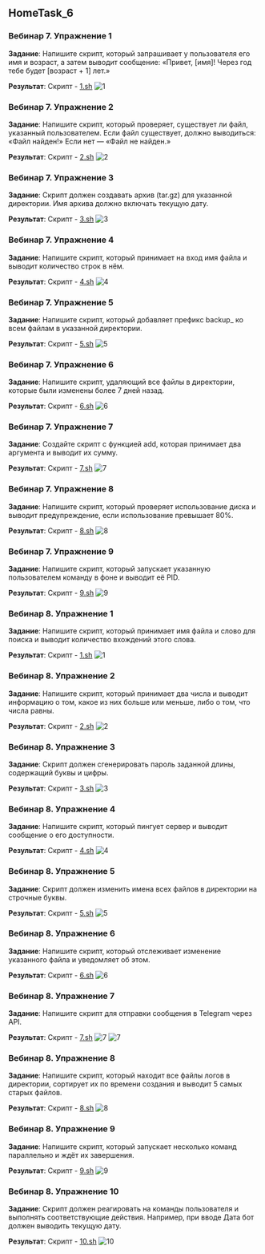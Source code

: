 ## HomeTask_6

### Вебинар 7. Упражнение 1

__Задание__:
Напишите скрипт, который запрашивает у пользователя его имя и возраст,
а затем выводит сообщение:
«Привет, [имя]! Через год тебе будет [возраст + 1] лет.»

__Результат__:
Скрипт - [1.sh](vebinar_7/7_1.sh)
![1](images/vebinar7/7_1.png)


### Вебинар 7. Упражнение 2

__Задание__:
Напишите скрипт, который проверяет, существует ли файл,
указанный пользователем. Если файл существует, должно выводиться:
«Файл найден!»
Если нет — «Файл не найден.»

__Результат__:
Скрипт - [2.sh](vebinar_7/7_2.sh)
![2](images/vebinar7/7_2.png)

### Вебинар 7. Упражнение 3

__Задание__:
Скрипт должен создавать архив (tar.gz) для указанной директории.
Имя архива должно включать текущую дату.

__Результат__:
Скрипт - [3.sh](vebinar_7/7_3.sh)
![3](images/vebinar7/7_3.png)

### Вебинар 7. Упражнение 4

__Задание__:
Напишите скрипт, который принимает на вход имя файла
и выводит количество строк в нём.

__Результат__:
Скрипт - [4.sh](vebinar_7/7_4.sh)
![4](images/vebinar7/7_4.png)

### Вебинар 7. Упражнение 5

__Задание__:
Напишите скрипт, который добавляет префикс backup_ ко всем файлам
в указанной директории.

__Результат__:
Скрипт - [5.sh](vebinar_7/7_5.sh)
![5](images/vebinar7/7_5.png)

### Вебинар 7. Упражнение 6

__Задание__:
Напишите скрипт, удаляющий все файлы в директории,
которые были изменены более 7 дней назад.

__Результат__:
Скрипт - [6.sh](vebinar_7/7_6.sh)
![6](images/vebinar7/7_6.png)

### Вебинар 7. Упражнение 7

__Задание__:
Создайте скрипт с функцией add, которая принимает два аргумента
и выводит их сумму.

__Результат__:
Скрипт - [7.sh](vebinar_7/7_7.sh)
![7](images/vebinar7/7_7.png)

### Вебинар 7. Упражнение 8

__Задание__:
Напишите скрипт, который проверяет использование диска
и выводит предупреждение, если использование превышает 80%.

__Результат__:
Скрипт - [8.sh](vebinar_7/7_8.sh)
![8](images/vebinar7/7_8.png)

### Вебинар 7. Упражнение 9

__Задание__:
Напишите скрипт, который запускает указанную пользователем команду
в фоне и выводит её PID.

__Результат__:
Скрипт - [9.sh](vebinar_7/7_9.sh)
![9](images/vebinar7/7_9.png)

### Вебинар 8. Упражнение 1

__Задание__:
Напишите скрипт, который принимает имя файла и слово для поиска
и выводит количество вхождений этого слова.

__Результат__:
Скрипт - [1.sh](vebinar_8/8_1.sh)
![1](./images/vebinar8/8_1.png)

### Вебинар 8. Упражнение 2

__Задание__:
Напишите скрипт, который принимает два числа и выводит информацию
о том, какое из них больше или меньше, либо о том, что числа равны.

__Результат__:
Скрипт - [2.sh](vebinar_8/8_2.sh)
![2](./images/vebinar8/8_2.png)

### Вебинар 8. Упражнение 3

__Задание__:
Скрипт должен сгенерировать пароль заданной длины,
содержащий буквы и цифры.

__Результат__:
Скрипт - [3.sh](vebinar_8/8_3.sh)
![3](./images/vebinar8/8_3.png)

### Вебинар 8. Упражнение 4

__Задание__:
Напишите скрипт, который пингует сервер и выводит сообщение
о его доступности.

__Результат__:
Скрипт - [4.sh](vebinar_8/8_4.sh)
![4](./images/vebinar8/8_4.png)

### Вебинар 8. Упражнение 5

__Задание__:
Скрипт должен изменить имена всех файлов в директории на строчные буквы.

__Результат__:
Скрипт - [5.sh](vebinar_8/8_5.sh)
![5](./images/vebinar8/8_5.png)

### Вебинар 8. Упражнение 6

__Задание__:
Напишите скрипт, который отслеживает изменение указанного файла
и уведомляет об этом.

__Результат__:
Скрипт - [6.sh](vebinar_8/8_6.sh)
![6](./images/vebinar8/8_6.png)

### Вебинар 8. Упражнение 7

__Задание__:
Напишите скрипт для отправки сообщения в Telegram через API.

__Результат__:
Скрипт - [7.sh](vebinar_8/8_7.sh)
![7](./images/vebinar8/8_7_1.png)
![7](./images/vebinar8/8_7_2.png)

### Вебинар 8. Упражнение 8

__Задание__:
Напишите скрипт, который находит все файлы логов в директории,
сортирует их по времени создания и выводит 5 самых старых
файлов.

__Результат__:
Скрипт - [8.sh](vebinar_8/8_8.sh)
![8](./images/vebinar8/8_8.png)

### Вебинар 8. Упражнение 9

__Задание__:
Напишите скрипт, который запускает несколько команд параллельно
и ждёт их завершения.

__Результат__:
Скрипт - [9.sh](vebinar_8/8_9.sh)
![9](./images/vebinar8/8_9.png)

### Вебинар 8. Упражнение 10

__Задание__:
Скрипт должен реагировать на команды пользователя и выполнять
соответствующие действия. Например, при вводе Дата бот
должен выводить текущую дату.

__Результат__:
Скрипт - [10.sh](vebinar_8/8_10.sh)
![10](./images/vebinar8/8_10.png)